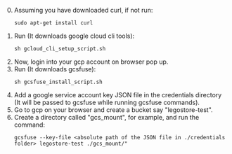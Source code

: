 0. Assuming you have downloaded curl, if not run:
    ```
    sudo apt-get install curl
    ```
1. Run (It downloads google cloud cli tools):
    ```
    sh gcloud_cli_setup_script.sh
    ```
2. Now, login into your gcp account on browser pop up.
3. Run (It downloads gcsfuse):
    ```
    sh gcsfuse_install_script.sh
    ``` 
4. Add a google service account key JSON file in the credentials directory (It will be passed to gcsfuse while running gcsfuse commands).
5. Go to gcp on your browser and create a bucket say "legostore-test".
6. Create a directory called "gcs_mount", for example, and run the command:
    ```
    gcsfuse --key-file <absolute path of the JSON file in ./credentials folder> legostore-test ./gcs_mount/"
    ```